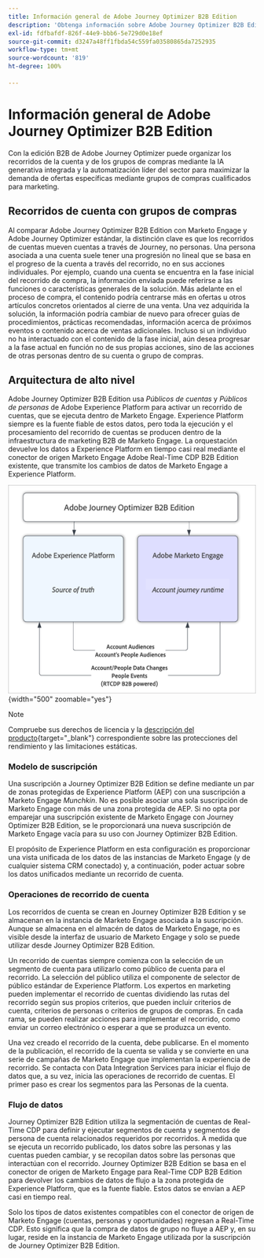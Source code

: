 ```yaml
---
title: Información general de Adobe Journey Optimizer B2B Edition
description: 'Obtenga información sobre Adobe Journey Optimizer B2B Edition: organice recorridos de cuenta con grupos de compras, información de IA e integración de Experience Platform para el marketing B2B.'
exl-id: fdfbafdf-826f-44e9-bbb6-5e729d0e18ef
source-git-commit: d3247a48ff1fbda54c559fa03580865da7252935
workflow-type: tm+mt
source-wordcount: '819'
ht-degree: 100%

---
```


# Información general de Adobe Journey Optimizer B2B Edition

Con la edición B2B de Adobe Journey Optimizer puede organizar los recorridos de la cuenta y de los grupos de compras mediante la IA generativa integrada y la automatización líder del sector para maximizar la demanda de ofertas específicas mediante grupos de compras cualificados para marketing.

## Recorridos de cuenta con grupos de compras

Al comparar Adobe Journey Optimizer B2B Edition con Marketo Engage y Adobe Journey Optimizer estándar, la distinción clave es que los recorridos de cuentas mueven cuentas a través de Journey, no personas. Una persona asociada a una cuenta suele tener una progresión no lineal que se basa en el progreso de la cuenta a través del recorrido, no en sus acciones individuales. Por ejemplo, cuando una cuenta se encuentra en la fase inicial del recorrido de compra, la información enviada puede referirse a las funciones o características generales de la solución. Más adelante en el proceso de compra, el contenido podría centrarse más en ofertas u otros artículos concretos orientados al cierre de una venta. Una vez adquirida la solución, la información podría cambiar de nuevo para ofrecer guías de procedimientos, prácticas recomendadas, información acerca de próximos eventos o contenido acerca de ventas adicionales. Incluso si un individuo no ha interactuado con el contenido de la fase inicial, aún desea progresar a la fase actual en función no de sus propias acciones, sino de las acciones de otras personas dentro de su cuenta o grupo de compras.

## Arquitectura de alto nivel

Adobe Journey Optimizer B2B Edition usa _Públicos de cuentas_ y _Públicos de personas_ de Adobe Experience Platform para activar un recorrido de cuentas, que se ejecuta dentro de Marketo Engage. Experience Platform siempre es la fuente fiable de estos datos, pero toda la ejecución y el procesamiento del recorrido de cuentas se producen dentro de la infraestructura de marketing B2B de Marketo Engage. La orquestación devuelve los datos a Experience Platform en tiempo casi real mediante el conector de origen Marketo Engage Adobe Real-Time CDP B2B Edition existente, que transmite los cambios de datos de Marketo Engage a Experience Platform.

![Arquitectura de datos de alto nivel](./assets/high-level-data-architecture.png){width="500" zoomable="yes"}

>[!NOTE]
>
>Compruebe sus derechos de licencia y la [descripción del producto](https://helpx.adobe.com/legal/product-descriptions/adobe-journey-optimizer-b2b.html?lang=es){target="_blank"} correspondiente sobre las protecciones del rendimiento y las limitaciones estáticas.

### Modelo de suscripción

Una suscripción a Journey Optimizer B2B Edition se define mediante un par de zonas protegidas de Experience Platform (AEP) con una suscripción a Marketo Engage _Munchkin_. No es posible asociar una sola suscripción de Marketo Engage con más de una zona protegida de AEP. Si no opta por emparejar una suscripción existente de Marketo Engage con Journey Optimizer B2B Edition, se le proporcionará una nueva suscripción de Marketo Engage vacía para su uso con Journey Optimizer B2B Edition.

El propósito de Experience Platform en esta configuración es proporcionar una vista unificada de los datos de las instancias de Marketo Engage (y de cualquier sistema CRM conectado) y, a continuación, poder actuar sobre los datos unificados mediante un recorrido de cuenta.

### Operaciones de recorrido de cuenta

Los recorridos de cuenta se crean en Journey Optimizer B2B Edition y se almacenan en la instancia de Marketo Engage asociada a la suscripción. Aunque se almacena en el almacén de datos de Marketo Engage, no es visible desde la interfaz de usuario de Marketo Engage y solo se puede utilizar desde Journey Optimizer B2B Edition.

Un recorrido de cuentas siempre comienza con la selección de un segmento de cuenta para utilizarlo como público de cuenta para el recorrido. La selección del público utiliza el componente de selector de público estándar de Experience Platform. Los expertos en marketing pueden implementar el recorrido de cuentas dividiendo las rutas del recorrido según sus propios criterios, que pueden incluir criterios de cuenta, criterios de personas o criterios de grupos de compras. En cada rama, se pueden realizar acciones para implementar el recorrido, como enviar un correo electrónico o esperar a que se produzca un evento.

Una vez creado el recorrido de la cuenta, debe publicarse. En el momento de la publicación, el recorrido de la cuenta se valida y se convierte en una serie de campañas de Marketo Engage que implementan la experiencia de recorrido. Se contacta con Data Integration Services para iniciar el flujo de datos que, a su vez, inicia las operaciones de recorrido de cuentas. El primer paso es crear los segmentos para las Personas de la cuenta.

### Flujo de datos

Journey Optimizer B2B Edition utiliza la segmentación de cuentas de Real-Time CDP para definir y ejecutar segmentos de cuenta y segmentos de persona de cuenta relacionados requeridos por recorridos. A medida que se ejecuta un recorrido publicado, los datos sobre las personas y las cuentas pueden cambiar, y se recopilan datos sobre las personas que interactúan con el recorrido. Journey Optimizer B2B Edition se basa en el conector de origen de Marketo Engage para Real-Time CDP B2B Edition para devolver los cambios de datos de flujo a la zona protegida de Experience Platform, que es la fuente fiable.  Estos datos se envían a AEP casi en tiempo real.

Solo los tipos de datos existentes compatibles con el conector de origen de Marketo Engage (cuentas, personas y oportunidades) regresan a Real-Time CDP. Esto significa que la compra de datos de grupo no fluye a AEP y, en su lugar, reside en la instancia de Marketo Engage utilizada por la suscripción de Journey Optimizer B2B Edition.
